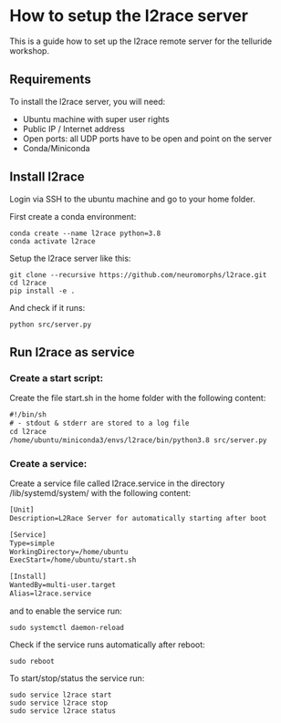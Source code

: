 # How to setup the l2race server
This is a guide how to set up the l2race remote server for the telluride workshop.

## Requirements
To install the l2race server, you will need:
- Ubuntu machine with super user rights
- Public IP / Internet address
- Open ports: all UDP ports have to be open and point on the server
- Conda/Miniconda


## Install l2race
Login via SSH to the ubuntu machine and go to your home folder. 

First create a conda environment:
```shell script
conda create --name l2race python=3.8
conda activate l2race
```


Setup the l2race server like this:

```shell script
git clone --recursive https://github.com/neuromorphs/l2race.git
cd l2race
pip install -e .
```

And check if it runs:
```shell script
python src/server.py
```




## Run l2race as service

### Create a start script:
Create the file start.sh in the home folder with the following content:

```txt
#!/bin/sh
# - stdout & stderr are stored to a log file
cd l2race
/home/ubuntu/miniconda3/envs/l2race/bin/python3.8 src/server.py
```


### Create a service:

Create a service file called l2race.service in the directory /lib/systemd/system/
with the following content:
```txt
[Unit]
Description=L2Race Server for automatically starting after boot

[Service]
Type=simple
WorkingDirectory=/home/ubuntu
ExecStart=/home/ubuntu/start.sh

[Install]
WantedBy=multi-user.target
Alias=l2race.service
```

and to enable the service run:
```shell script
sudo systemctl daemon-reload
```

Check if the service runs automatically after reboot:
```shell script
sudo reboot
```


To start/stop/status the service run:
```shell script
sudo service l2race start
sudo service l2race stop
sudo service l2race status
```
